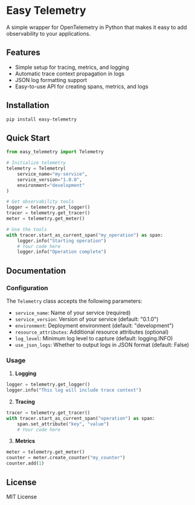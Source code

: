# Easy Telemetry

A simple wrapper for OpenTelemetry in Python that makes it easy to add observability to your applications.

## Features

- Simple setup for tracing, metrics, and logging
- Automatic trace context propagation in logs
- JSON log formatting support
- Easy-to-use API for creating spans, metrics, and logs

## Installation

```bash
pip install easy-telemetry
```

## Quick Start

```python
from easy_telemetry import Telemetry

# Initialize telemetry
telemetry = Telemetry(
    service_name="my-service",
    service_version="1.0.0",
    environment="development"
)

# Get observability tools
logger = telemetry.get_logger()
tracer = telemetry.get_tracer()
meter = telemetry.get_meter()

# Use the tools
with tracer.start_as_current_span("my_operation") as span:
    logger.info("Starting operation")
    # Your code here
    logger.info("Operation complete")
```

## Documentation

### Configuration

The `Telemetry` class accepts the following parameters:

- `service_name`: Name of your service (required)
- `service_version`: Version of your service (default: "0.1.0")
- `environment`: Deployment environment (default: "development")
- `resource_attributes`: Additional resource attributes (optional)
- `log_level`: Minimum log level to capture (default: logging.INFO)
- `use_json_logs`: Whether to output logs in JSON format (default: False)

### Usage

1. **Logging**
```python
logger = telemetry.get_logger()
logger.info("This log will include trace context")
```

2. **Tracing**
```python
tracer = telemetry.get_tracer()
with tracer.start_as_current_span("operation") as span:
    span.set_attribute("key", "value")
    # Your code here
```

3. **Metrics**
```python
meter = telemetry.get_meter()
counter = meter.create_counter("my_counter")
counter.add(1)
```

## License

MIT License 
